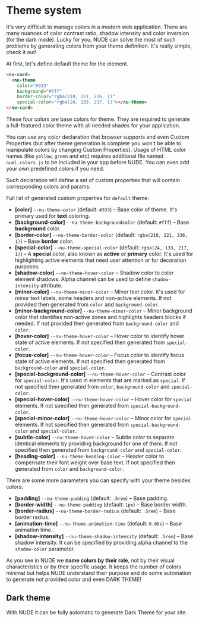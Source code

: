 # Theme system

It's very difficult to manage colors in a modern web application. There are many nuances of color contrast ratio, shadow intensity and color inversion (for the dark mode). Lucky for you, NUDE can solve the most of such problems by generating colors from your theme definition. It's really simple, check it out!

At first, let's define default theme for the element.

```html
<nu-card>
  <nu-theme
    color="#333"
    background="#fff"
    border-color="rgba(210, 221, 236, 1)"
    special-color="rgba(24, 133, 217, 1)"></nu-theme>
</nu-card>
```

These four colors are base colors for theme. They are required to generate a full-featured color theme with all needed shades for your application.

You can use any color declaration that browser supports and even Custom Properties (but after theme generation is complete you won't be able to manipulate colors by changing Custom Properties). Usage of HTML color names (like `yellow`, `green` and etc) requires additional file named `numl.colors.js` to be included in your app before NUDE. You can even add your own predefined colors if you need.

Such declaration will define a set of custom properties that will contain corresponding colors and params:

Full list of generated custom properties for `default` theme:

* **[color]** `--nu-theme-color` (default: `#333`) – Base color of theme. It's primary used for **text** coloring.
* **[background-color]** `--nu-theme-backgroundcolor` (default: `#fff`) – Base **background** color.
* **[border-color]** `--nu-theme-border-color` (default: `rgba(210, 221, 236, 1)`) – Base **border** color.
* **[special-color]** `--nu-theme-special-color` (default: `rgba(24, 133, 217, 1)`) – A **special** color, also known as **active** or **primary** color. It's used for highlighting active elements that need user attention or for decoration purposes.
* **[shadow-color]** `--nu-theme-hover-color` – Shadow color to color element shadows. Alpha channel can be used to define `shadow-intensity` attribute.
* **[minor-color]** `--nu-theme-minor-color` – Minor text color. It's used for minor text labels, some headers and non-active elements. If not provided then generated from `color` and `background-color`.
* **[minor-background-color]** `--nu-theme-minor-color` – Minor background color that identifies non-active zones and highlights headers blocks if needed. If not provided then generated from `background-color` and `color`.
* **[hover-color]** `--nu-theme-hover-color` – Hover color to identify hover state of active elements. If not specified then generated from `special-color`.
* **[focus-color]** `--nu-theme-hover-color` – Focus color to identify focus state of active elements. If not specified then generated from `background-color` and `special-color`.
* **[special-background-color]** `--nu-theme-hover-color` – Contrast color for `special-color`. It's used in elements that are marked as `special`. If not specified then generated from `color`, `background-color` and `special-color`.
* **[special-hover-color]** `--nu-theme-hover-color` – Hover color for `special` elements. If not specified then generated from `special-background-color`.
* **[special-minor-color]** `--nu-theme-hover-color` – Minor color for `special` elements. If not specified then generated from `special-background-color` and `special-color`.
* **[subtle-color]** `--nu-theme-hover-color` – Subtle color to separate identical elements by providing background for one of them. If not specified then generated from `background-color` and `special-color`.
* **[heading-color]** `--nu-theme-heading-color` – Header color to compensate their font weight over base text. If not specified then generated from `color` and `background-color`.

There are some more parameters you can specify with your theme besides colors:

* **[padding]** `--nu-theme-padding` (default: `.5rem`) – Base padding.
* **[border-width]** `--nu-theme-padding` (default: `1px`) – Base border width.
* **[border-radius]** `--nu-theme-border-radius` (default: `.5rem`) – Base border radius.
* **[animation-time]** `--nu-theme-animation-time` (default: `0.08s`) – Base animation time.
* **[shadow-intensity]** `--nu-theme-shadow-intensity` (default: `.5rem`) – Base shadow intensity. It can be specified by providing alpha channel to the `shadow-color` parameter.

As you see in NUDE we **name colors by their role**, not by their visual characteristics or by their specific usage. It keeps the number of colors minimal but helps NUDE understand their purpose and do some automation to generate not provided color and even DARK THEME!

## Dark theme

With NUDE it can be fully automatic to generate Dark Theme for your site.
